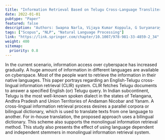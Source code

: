 ```yaml
---
title: "Information Retrieval Based on Telugu Cross-Language Transliteration"
date: 2022-01-01
pubtype: "Paper"
featured: false
description: "Authors: Swapna Narla, Vijaya Kumar Koppula, G Suryanarayana"
tags: ["Scopus", "NLP", "Natural Language Processing"]
link: "https://link.springer.com/chapter/10.1007/978-981-33-4859-2_34"
weight: 400
sitemap:
  priority: 0.8
---
```


In the current scenario, information access over cyberspace has increased gradually. A huge amount of information in different languages are available on cyberspace. Most of the people want to retrieve the information in their native languages. This paper portrays regarding an English-Telugu cross-lingual information retrieval (CLIR) system. CLIR fetches Telugu documents to answer a specified English (or) Telugu query. In Indian subcontinent, Telugu is the most well-known spoken dialect in the states of Telangana, Andhra Pradesh and Union Territories of Andaman Nicobar and Yanam. A cross-lingual information retrieval process desires a parallel corpora or bilingual dictionary, which is used to translate texts from one language to another. For in-house translation, the proposed approach uses a bilingual dictionary. This scheme also supports the monolingual information retrieval method. This study also presents the effect of using language dependent and independent stemmers in monolingual information retrieval system.
